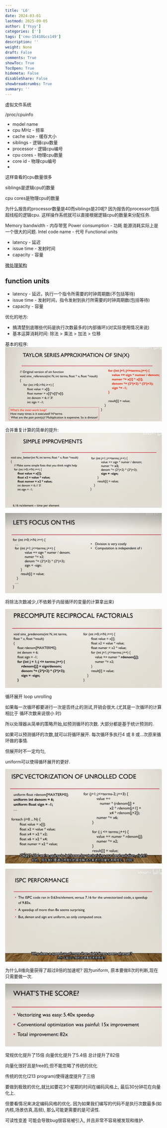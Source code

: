 ```yaml
---
title: 'L6'
date: 2024-03-01
lastmod: 2025-09-05
author: ['Ysyy']
categories: ['']
tags: ['cmu-15418&cs149']
description: ''
weight: None
draft: False
comments: True
showToc: True
TocOpen: True
hidemeta: False
disableShare: False
showbreadcrumbs: True
summary: ''
---
```

虚拟文件系统

/proc/cpuinfo

- model name
- cpu MHz - 频率
- cache size - 缓存大小
- siblings - 逻辑cpu数量
- processor - 逻辑cpu编号
- cpu cores - 物理cpu数量
- core id - 物理cpu编号
-

这样查看的cpu数量很多

siblings是逻辑cpu的数量

cpu cores是物理cpu的数量

为什么报告的processor数量是40而siblings是20呢?
因为报告的processor包括超线程的逻辑cpu. 这样操作系统就可以直接根据逻辑cpu的数量来分配任务.

Memory bandwidth - 内存带宽
Power consumption - 功耗
  能源消耗实际上是一个很大的问题.
Intel code name - 代号
Functional units

- latency - 延迟
- issue time - 发射时间
- capacity - 容量

[微处理架构](http://www.agner.org/optimize/microarchitecture.pdf)

## function units

- latency - 延迟，执行一个指令所需要的时钟周期数(不包括等待)
- issue time - 发射时间，指令发射到执行所需要的时钟周期数(包括等待)
- capacity - 容量

优化的地方:

- 搞清楚到底哪些代码是执行次数最多的(内部循环)(对实际使用情况来说)
- 基本运算消耗时间: 除法 > 乘法 > 加法 > 位移

基本的程序:
![](img/2023-10-17-20-22-45.png)

合并重复计算的简单的提升:
![](img/2023-10-17-20-23-02.png)

![](img/2023-10-17-20-24-13.png)

将除法次数减少,(不依赖于内层循环的变量的计算拿出来)

![](img/2023-10-17-20-24-42.png)

循环展开 loop unrolling

如果每一次循环都要进行一次是否终止的测试,开销会很大.(尤其是一次循环的计算 相比于 循环次数来说很小 时)

所以处理器从简单的策略开始,如预测循环的次数. 大部分都是基于统计预测的.

如果可以预测循环的次数,就可以将循环展开. 每次循环多执行4 或 8 或...次原来循环做的事情.

但展开时不一定均匀,

uniform可以使得循环展开的更好.

![](img/2023-10-17-20-35-48.png)

![](img/2023-10-17-20-39-50.png)

为什么8维向量获得了超过8倍的加速呢?
因为uniform, 原本要做8次的判断,现在只需要做一次.

![](img/2023-10-17-20-42-45.png)

常规优化提升了15倍
向量优化提升了5.4倍
总计提升了82倍

向量化很好且是free的,但不能忽略了传统的优化

传统的优化(213 program)使得速度提升了三倍

要做到极致的优化,就比如要花3个星期的时间在编码风格上, 最后30分钟花在向量化上.

但要看情况来决定编码风格的优化.
因为如果我们编写的代码不是执行次数最多(如内核,场景仿真,高频), 那么可能更需要的是可读性.

可读性变差 可能会导致bug很容易被引入, 并且非常不容易被发现和维护.